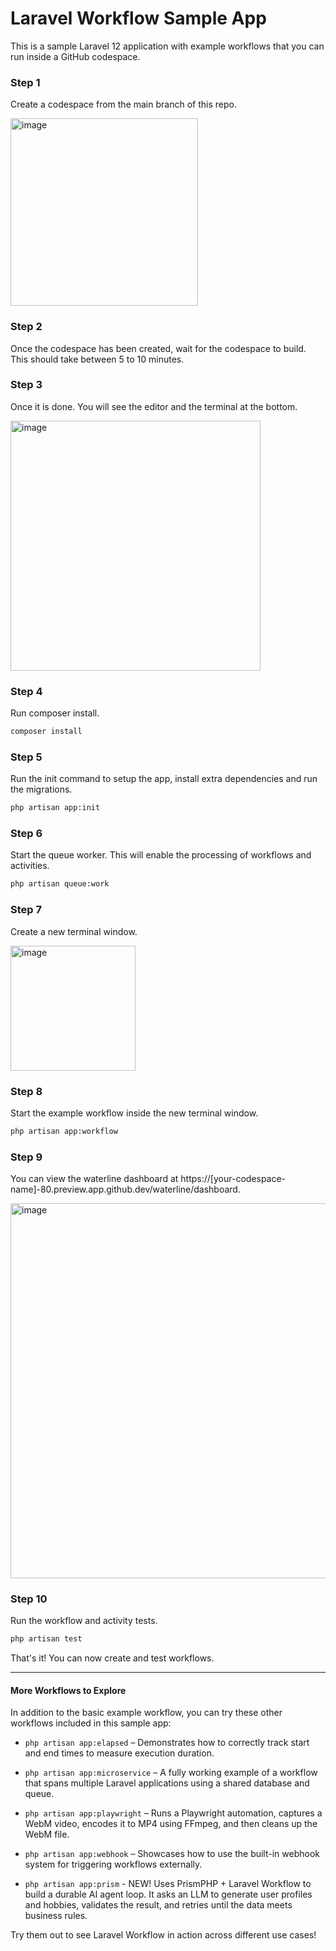 # Laravel Workflow Sample App

This is a sample Laravel 12 application with example workflows that you can run inside a GitHub codespace.

### Step 1
Create a codespace from the main branch of this repo.

<img src="https://user-images.githubusercontent.com/1130888/233664377-f300ad50-5436-4bb8-b172-c52e12047264.png" alt="image" width="300">

### Step 2
Once the codespace has been created, wait for the codespace to build. This should take between 5 to 10 minutes.


### Step 3
Once it is done. You will see the editor and the terminal at the bottom.

<img src="https://user-images.githubusercontent.com/1130888/233665550-1a4f2098-2919-4108-ac9f-bef1a9f2f47c.png" alt="image" width="400">

### Step 4
Run composer install.

```bash
composer install
```

### Step 5
Run the init command to setup the app, install extra dependencies and run the migrations.

```bash
php artisan app:init
```

### Step 6
Start the queue worker. This will enable the processing of workflows and activities.

```bash
php artisan queue:work
```

### Step 7
Create a new terminal window.

<img src="https://user-images.githubusercontent.com/1130888/233666917-029247c7-9e6c-46de-b304-27473fd34517.png" alt="image" width="200">

### Step 8
Start the example workflow inside the new terminal window.

```bash
php artisan app:workflow
```

### Step 9
You can view the waterline dashboard at https://[your-codespace-name]-80.preview.app.github.dev/waterline/dashboard.

<img src="https://user-images.githubusercontent.com/1130888/233669600-3340ada6-5f73-4602-8d82-a81a9d43f883.png" alt="image" width="600">

### Step 10
Run the workflow and activity tests.

```bash
php artisan test
```

That's it! You can now create and test workflows.

----

#### More Workflows to Explore

In addition to the basic example workflow, you can try these other workflows included in this sample app:

* `php artisan app:elapsed` – Demonstrates how to correctly track start and end times to measure execution duration.

* `php artisan app:microservice` – A fully working example of a workflow that spans multiple Laravel applications using a shared database and queue.

* `php artisan app:playwright` – Runs a Playwright automation, captures a WebM video, encodes it to MP4 using FFmpeg, and then cleans up the WebM file.

* `php artisan app:webhook` – Showcases how to use the built-in webhook system for triggering workflows externally.

* `php artisan app:prism` - NEW! Uses PrismPHP + Laravel Workflow to build a durable AI agent loop. It asks an LLM to generate user profiles and hobbies, validates the result, and retries until the data meets business rules.

Try them out to see Laravel Workflow in action across different use cases!
